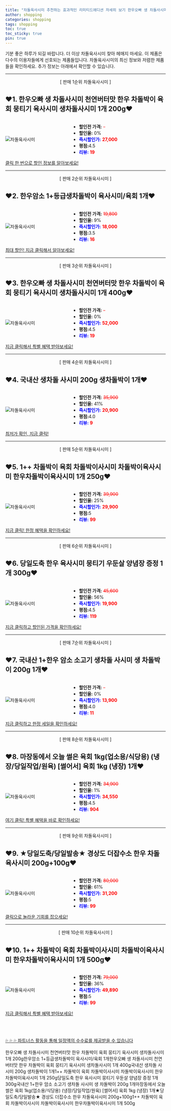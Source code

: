 ```yaml
---
title: "차돌육사시미 추천하는 효과적인 리미티드에디션 자세히 보기 한우오빠 생 차돌사시미 천연버터맛 한우"
author: shopping
categories: shopping
tags: shopping
toc: true
toc_sticky: true
pin: true
---
```

기분 좋은 하루가 되길 바랍니다. 더 이상 차돌육사시미 찾아 헤매지 마세요. 이 제품은 다수의 이용자들에게 선호되는 제품들입니다. 차돌육사시미의 최신 정보와 저렴한 제품들을 확인하세요. 추가 정보는 아래에서 확인할 수 있습니다.

---
<p class="toplist" style="margin: 0 auto; display: block; width: fit-content;">[ 판매 1순위 차돌육사시미 ]</p>

<h2><strong>❤️1. 한우오빠 생 차돌사시미 천연버터맛 한우 차돌박이 육회 뭉티기 육사시미 생차돌사시미 1개 200g❤️</strong></h2>

<div style="display: flex; align-items: center;">
    <div style="flex: 0.4;">
        <img src="https://thumbnail8.coupangcdn.com/thumbnails/remote/230x230ex/image/vendor_inventory/130c/62a61ccc0109100ea2960f94e26cc50b88c84f1d1c8333d4b1efcdd44269.jpg" alt="차돌육사시미" style="max-width: 100%;">
    </div>
    <div style="flex: 0.6; margin-left: 10px;">
        <ul>
            <li><strong>할인전 가격:</strong> <del style="color: red;">-</del></li>
            <li><strong>할인율:</strong> 0%</li>
            <li><span style='color:blue'><strong>즉시할인가:</strong></span> <span style='color:red'><strong>27,000</strong></span></li>
            <li><strong>평점:</strong>4.5</li>
            <li><span style='color:blue'><strong>리뷰:</strong></span> <span style='color:red'><strong>19</strong></span></li>
        </ul>
    </div>
</div>
<div class="center">
    <a href="https://selin100587.github.io?lptag=AF9450613&subid=githubio&pageKey=8083425736&traceid=V0-153&itemId=22801339527&vendorItemId=89836246191" class="myButton">
        클릭 한 번으로 할인 정보를 알아보세요!
    </a>
</div>


---
<p class="toplist" style="margin: 0 auto; display: block; width: fit-content;">[ 판매 2순위 차돌육사시미 ]</p>

<h2><strong>❤️2. 한우암소 1+등급생차돌박이 육사시미/육회 1개❤️</strong></h2>

<div style="display: flex; align-items: center;">
    <div style="flex: 0.4;">
        <img src="https://thumbnail6.coupangcdn.com/thumbnails/remote/230x230ex/image/vendor_inventory/5ed8/4a45588b5617d4c307cef2907aaeda6350db1709f75825f0661df1e60386.jpg" alt="차돌육사시미" style="max-width: 100%;">
    </div>
    <div style="flex: 0.6; margin-left: 10px;">
        <ul>
            <li><strong>할인전 가격:</strong> <del style="color: red;">19,800</del></li>
            <li><strong>할인율:</strong> 9%</li>
            <li><span style='color:blue'><strong>즉시할인가:</strong></span> <span style='color:red'><strong>18,000</strong></span></li>
            <li><strong>평점:</strong>3.5</li>
            <li><span style='color:blue'><strong>리뷰:</strong></span> <span style='color:red'><strong>16</strong></span></li>
        </ul>
    </div>
</div>
<div class="center">
    <a href="https://selin100587.github.io?lptag=AF9450613&subid=githubio&pageKey=7826325589&traceid=V0-153&itemId=21272594891&vendorItemId=88332787551" class="myButton">
        최대 할인! 지금 클릭해서 알아보세요!
    </a>
</div>


---
<p class="toplist" style="margin: 0 auto; display: block; width: fit-content;">[ 판매 3순위 차돌육사시미 ]</p>

<h2><strong>❤️3. 한우오빠 생 차돌사시미 천연버터맛 한우 차돌박이 육회 뭉티기 육사시미 생차돌사시미 1개 400g❤️</strong></h2>

<div style="display: flex; align-items: center;">
    <div style="flex: 0.4;">
        <img src="https://thumbnail8.coupangcdn.com/thumbnails/remote/230x230ex/image/vendor_inventory/130c/62a61ccc0109100ea2960f94e26cc50b88c84f1d1c8333d4b1efcdd44269.jpg" alt="차돌육사시미" style="max-width: 100%;">
    </div>
    <div style="flex: 0.6; margin-left: 10px;">
        <ul>
            <li><strong>할인전 가격:</strong> <del style="color: red;">-</del></li>
            <li><strong>할인율:</strong> 0%</li>
            <li><span style='color:blue'><strong>즉시할인가:</strong></span> <span style='color:red'><strong>52,000</strong></span></li>
            <li><strong>평점:</strong>4.5</li>
            <li><span style='color:blue'><strong>리뷰:</strong></span> <span style='color:red'><strong>19</strong></span></li>
        </ul>
    </div>
</div>
<div class="center">
    <a href="https://selin100587.github.io?lptag=AF9450613&subid=githubio&pageKey=8083425736&traceid=V0-153&itemId=22801339529&vendorItemId=89836246199" class="myButton">
        지금 클릭해서 특별 혜택 받아보세요!
    </a>
</div>


---
<p class="toplist" style="margin: 0 auto; display: block; width: fit-content;">[ 판매 4순위 차돌육사시미 ]</p>

<h2><strong>❤️4. 국내산 생차돌 사시미 200g 생차돌박이 1개❤️</strong></h2>

<div style="display: flex; align-items: center;">
    <div style="flex: 0.4;">
        <img src="https://thumbnail9.coupangcdn.com/thumbnails/remote/230x230ex/image/vendor_inventory/2c00/106b0909bf8cbcd7de796679c5a01e0d9510da59b851a0c8f0142611760d.jpg" alt="차돌육사시미" style="max-width: 100%;">
    </div>
    <div style="flex: 0.6; margin-left: 10px;">
        <ul>
            <li><strong>할인전 가격:</strong> <del style="color: red;">35,900</del></li>
            <li><strong>할인율:</strong> 41%</li>
            <li><span style='color:blue'><strong>즉시할인가:</strong></span> <span style='color:red'><strong>20,900</strong></span></li>
            <li><strong>평점:</strong>4.0</li>
            <li><span style='color:blue'><strong>리뷰:</strong></span> <span style='color:red'><strong>9</strong></span></li>
        </ul>
    </div>
</div>
<div class="center">
    <a href="https://selin100587.github.io?lptag=AF9450613&subid=githubio&pageKey=8034342954&traceid=V0-153&itemId=22474594377&vendorItemId=89517331640" class="myButton">
        최저가 확인, 지금 클릭!
    </a>
</div>


---
<p class="toplist" style="margin: 0 auto; display: block; width: fit-content;">[ 판매 5순위 차돌육사시미 ]</p>

<h2><strong>❤️5. 1++ 차돌박이 육회 차돌박이사시미 차돌박이육사시미 한우차돌박이육사시미 1개 250g❤️</strong></h2>

<div style="display: flex; align-items: center;">
    <div style="flex: 0.4;">
        <img src="https://thumbnail10.coupangcdn.com/thumbnails/remote/230x230ex/image/vendor_inventory/bd60/27539ef82d3d85f2835c6d7d2f1198015b4ae688ac0e8c9ae22d168c7a7d.png" alt="차돌육사시미" style="max-width: 100%;">
    </div>
    <div style="flex: 0.6; margin-left: 10px;">
        <ul>
            <li><strong>할인전 가격:</strong> <del style="color: red;">39,900</del></li>
            <li><strong>할인율:</strong> 25%</li>
            <li><span style='color:blue'><strong>즉시할인가:</strong></span> <span style='color:red'><strong>29,900</strong></span></li>
            <li><strong>평점:</strong>5</li>
            <li><span style='color:blue'><strong>리뷰:</strong></span> <span style='color:red'><strong>99</strong></span></li>
        </ul>
    </div>
</div>
<div class="center">
    <a href="https://selin100587.github.io?lptag=AF9450613&subid=githubio&pageKey=8129194054&traceid=V0-153&itemId=23083199541&vendorItemId=90116691122" class="myButton">
        지금 클릭! 한정 혜택을 확인하세요!
    </a>
</div>


---
<p class="toplist" style="margin: 0 auto; display: block; width: fit-content;">[ 판매 6순위 차돌육사시미 ]</p>

<h2><strong>❤️6. 당일도축 한우 육사시미 뭉티기 우둔살 양념장 증정 1개 300g❤️</strong></h2>

<div style="display: flex; align-items: center;">
    <div style="flex: 0.4;">
        <img src="https://thumbnail6.coupangcdn.com/thumbnails/remote/230x230ex/image/vendor_inventory/fca7/17530b3c539da0f89fb49152b7bf921912683b29944a1a7124764b4cf9cf.jpg" alt="차돌육사시미" style="max-width: 100%;">
    </div>
    <div style="flex: 0.6; margin-left: 10px;">
        <ul>
            <li><strong>할인전 가격:</strong> <del style="color: red;">45,600</del></li>
            <li><strong>할인율:</strong> 56%</li>
            <li><span style='color:blue'><strong>즉시할인가:</strong></span> <span style='color:red'><strong>19,900</strong></span></li>
            <li><strong>평점:</strong>4.5</li>
            <li><span style='color:blue'><strong>리뷰:</strong></span> <span style='color:red'><strong>119</strong></span></li>
        </ul>
    </div>
</div>
<div class="center">
    <a href="https://selin100587.github.io?lptag=AF9450613&subid=githubio&pageKey=7969344408&traceid=V0-153&itemId=22067378412&vendorItemId=89114516047" class="myButton">
        지금 클릭하고 할인된 가격을 확인하세요!
    </a>
</div>


---
<p class="toplist" style="margin: 0 auto; display: block; width: fit-content;">[ 판매 7순위 차돌육사시미 ]</p>

<h2><strong>❤️7. 국내산 1+한우 암소 소고기 생차돌 사시미 생 차돌박이 200g 1개❤️</strong></h2>

<div style="display: flex; align-items: center;">
    <div style="flex: 0.4;">
        <img src="https://thumbnail8.coupangcdn.com/thumbnails/remote/230x230ex/image/vendor_inventory/e8af/218e345dc71331d369ed206f5d2b6bab4d563ce3765837101c54dfd3f852.jpg" alt="차돌육사시미" style="max-width: 100%;">
    </div>
    <div style="flex: 0.6; margin-left: 10px;">
        <ul>
            <li><strong>할인전 가격:</strong> <del style="color: red;">-</del></li>
            <li><strong>할인율:</strong> 0%</li>
            <li><span style='color:blue'><strong>즉시할인가:</strong></span> <span style='color:red'><strong>13,900</strong></span></li>
            <li><strong>평점:</strong>4.0</li>
            <li><span style='color:blue'><strong>리뷰:</strong></span> <span style='color:red'><strong>11</strong></span></li>
        </ul>
    </div>
</div>
<div class="center">
    <a href="https://selin100587.github.io?lptag=AF9450613&subid=githubio&pageKey=7823937199&traceid=V0-153&itemId=21259233991&vendorItemId=88319611939" class="myButton">
        지금 클릭하고 한정 세일을 확인하세요!
    </a>
</div>


---
<p class="toplist" style="margin: 0 auto; display: block; width: fit-content;">[ 판매 8순위 차돌육사시미 ]</p>

<h2><strong>❤️8. 마장동에서 오늘 썰은 육회 1kg(업소용/식당용) (냉장/당일작업/원육) [썰어서] 육회 1kg (냉장) 1개❤️</strong></h2>

<div style="display: flex; align-items: center;">
    <div style="flex: 0.4;">
        <img src="https://thumbnail9.coupangcdn.com/thumbnails/remote/230x230ex/image/vendor_inventory/5a93/4f4f0a9063da095a4eca2eb0ce146637d2dcc99b482fee4fcb49b3a0d0d7.jpg" alt="차돌육사시미" style="max-width: 100%;">
    </div>
    <div style="flex: 0.6; margin-left: 10px;">
        <ul>
            <li><strong>할인전 가격:</strong> <del style="color: red;">34,900</del></li>
            <li><strong>할인율:</strong> 1%</li>
            <li><span style='color:blue'><strong>즉시할인가:</strong></span> <span style='color:red'><strong>34,550</strong></span></li>
            <li><strong>평점:</strong>4.5</li>
            <li><span style='color:blue'><strong>리뷰:</strong></span> <span style='color:red'><strong>904</strong></span></li>
        </ul>
    </div>
</div>
<div class="center">
    <a href="https://selin100587.github.io?lptag=AF9450613&subid=githubio&pageKey=7151045892&traceid=V0-153&itemId=17978400638&vendorItemId=77731941801" class="myButton">
        여기 클릭! 특별 혜택을 바로 확인하세요!
    </a>
</div>


---
<p class="toplist" style="margin: 0 auto; display: block; width: fit-content;">[ 판매 9순위 차돌육사시미 ]</p>

<h2><strong>❤️9. ★당일도축/당일발송★ 경상도 더잡수소 한우 차돌육사시미 200g+100g❤️</strong></h2>

<div style="display: flex; align-items: center;">
    <div style="flex: 0.4;">
        <img src="https://thumbnail8.coupangcdn.com/thumbnails/remote/230x230ex/image/vendor_inventory/cdf9/f65c1368a941ce86d86085646635b525f42baafb6bdcfcfec42d3aa47c19.jpg" alt="차돌육사시미" style="max-width: 100%;">
    </div>
    <div style="flex: 0.6; margin-left: 10px;">
        <ul>
            <li><strong>할인전 가격:</strong> <del style="color: red;">80,000</del></li>
            <li><strong>할인율:</strong> 61%</li>
            <li><span style='color:blue'><strong>즉시할인가:</strong></span> <span style='color:red'><strong>31,200</strong></span></li>
            <li><strong>평점:</strong>5</li>
            <li><span style='color:blue'><strong>리뷰:</strong></span> <span style='color:red'><strong>99</strong></span></li>
        </ul>
    </div>
</div>
<div class="center">
    <a href="https://selin100587.github.io?lptag=AF9450613&subid=githubio&pageKey=8222480762&traceid=V0-153&itemId=23638455272&vendorItemId=90663897280" class="myButton">
        클릭으로 놀라운 기회를 잡으세요!
    </a>
</div>


---
<p class="toplist" style="margin: 0 auto; display: block; width: fit-content;">[ 판매 10순위 차돌육사시미 ]</p>

<h2><strong>❤️10. 1++ 차돌박이 육회 차돌박이사시미 차돌박이육사시미 한우차돌박이육사시미 1개 500g❤️</strong></h2>

<div style="display: flex; align-items: center;">
    <div style="flex: 0.4;">
        <img src="https://thumbnail9.coupangcdn.com/thumbnails/remote/230x230ex/image/vendor_inventory/16fd/2ab6257adb42ba09a9062a2b4bf839e0d61f0ed9c9b7de247a1e1de24c8e.png" alt="차돌육사시미" style="max-width: 100%;">
    </div>
    <div style="flex: 0.6; margin-left: 10px;">
        <ul>
            <li><strong>할인전 가격:</strong> <del style="color: red;">79,000</del></li>
            <li><strong>할인율:</strong> 36%</li>
            <li><span style='color:blue'><strong>즉시할인가:</strong></span> <span style='color:red'><strong>49,890</strong></span></li>
            <li><strong>평점:</strong>5</li>
            <li><span style='color:blue'><strong>리뷰:</strong></span> <span style='color:red'><strong>99</strong></span></li>
        </ul>
    </div>
</div>
<div class="center">
    <a href="https://selin100587.github.io?lptag=AF9450613&subid=githubio&pageKey=8248858438&traceid=V0-153&itemId=23083199537&vendorItemId=90116905722" class="myButton">
        지금 클릭해서 특별 혜택 받아보세요!
    </a>
</div>

<br><br><br>[💦 💦 💦 파트너스 활동을 통해 일정액의 수수료를 제공받을 수 있습니다](https://link.coupang.com/a/bcpT2c)<br><br>한우오빠 생 차돌사시미 천연버터맛 한우 차돌박이 육회 뭉티기 육사시미 생차돌사시미 1개 200g한우암소 1+등급생차돌박이 육사시미/육회 1개한우오빠 생 차돌사시미 천연버터맛 한우 차돌박이 육회 뭉티기 육사시미 생차돌사시미 1개 400g국내산 생차돌 사시미 200g 생차돌박이 1개1++ 차돌박이 육회 차돌박이사시미 차돌박이육사시미 한우차돌박이육사시미 1개 250g당일도축 한우 육사시미 뭉티기 우둔살 양념장 증정 1개 300g국내산 1+한우 암소 소고기 생차돌 사시미 생 차돌박이 200g 1개마장동에서 오늘 썰은 육회 1kg(업소용/식당용) (냉장/당일작업/원육) [썰어서] 육회 1kg (냉장) 1개★당일도축/당일발송★ 경상도 더잡수소 한우 차돌육사시미 200g+100g1++ 차돌박이 육회 차돌박이사시미 차돌박이육사시미 한우차돌박이육사시미 1개 500g